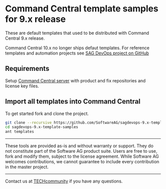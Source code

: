 # Command Central template samples for 9.x release

These are default templates that used to be distributed with Command Central 9.x release.

Command Central 10.x no longer ships defaut templates. For reference templates and automation projects see [SAG DevOps project on GitHub](https://github.com/SoftwareAG/)

## Requirements

Setup [Command Central server](https://github.com/SoftwareAG/sagdevops-cc-server) with product and fix
repositories and license key files.

## Import all templates into Command Central

To get started fork and clone the project.

```bash
git clone --recursive https://github.com/SoftwareAG/sagdevops-9.x-template-samples.git
cd sagdevops-9.x-template-samples
ant templates
```

______________________
These tools are provided as-is and without warranty or support. They do not constitute part of the Software AG product suite. Users are free to use, fork and modify them, subject to the license agreement. While Software AG welcomes contributions, we cannot guarantee to include every contribution in the master project.
_____________
Contact us at [TECHcommunity](mailto:technologycommunity@softwareag.com?subject=Github/SoftwareAG) if you have any questions.
